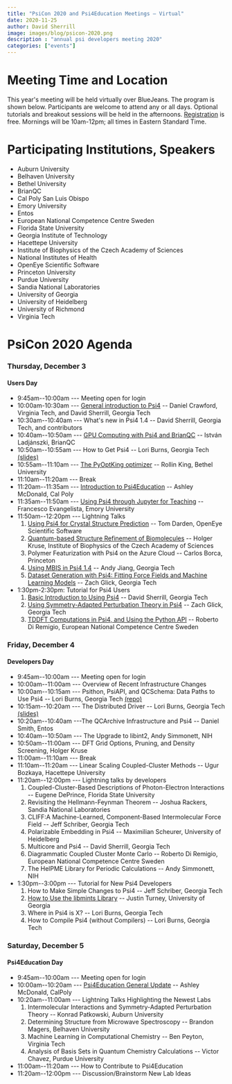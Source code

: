 ```yaml
---
title: "PsiCon 2020 and Psi4Education Meetings — Virtual"
date: 2020-11-25
author: David Sherrill
image: images/blog/psicon-2020.png
description : "annual psi developers meeting 2020"
categories: ["events"]
---
```


# Meeting Time and Location

This year's meeting will be held virtually over BlueJeans.
The program is shown below.
Participants are welcome to attend any or all days.
Optional tutorials and breakout sessions will be held in the afternoons.
[Registration](https://forms.gle/S63JcyRgM5DpihGE8) is free.
Mornings will be 10am-12pm; all times in Eastern Standard Time.

# Participating Institutions, Speakers

* Auburn University
* Belhaven University
* Bethel University
* BrianQC
* Cal Poly San Luis Obispo 
* Emory University
* Entos
* European National Competence Centre Sweden
* Florida State University
* Georgia Institute of Technology
* Hacettepe University
* Institute of Biophysics of the Czech Academy of Sciences
* National Institutes of Health
* OpenEye Scientific Software
* Princeton University
* Purdue University
* Sandia National Laboratories
* University of Georgia
* University of Heidelberg
* University of Richmond
* Virginia Tech

<!--
# Participating Institutions, Attendees

* Auburn University
* Belhaven University
* Bethel University
* BrianQC
#* Bristol-Myers Squibb
* Cal Poly San Luis Obispo 
* Emory University
* Entos
* European National Competence Centre Sweden
* Florida State University
#* Franklin & Marshall College
#* Fritz Haber Institute
* Georgia Institute of Technology
#* Georgia Southern University
#* Georgia State University
* Hacettepe University
#* Hylleraas Centre for Quantum Molecular Sciences
* Institute of Biophysics of the Czech Academy of Sciences
#* Khalifa University
#* McMaster University
#* Morehouse College
* National Institutes of Health
#* Open Force Field Initiative / MSKCC
* OpenEye Scientific Software
#* Pontificia Universidad Católica de Chile
* Princeton University
* Purdue University
* Sandia National Laboratories
#* Universidad de Concepción
#* University of California, Berkeley
* University of Georgia
* University of Heidelberg
#* University of Mississippi
#* University of Oxford
* University of Richmond
* Virginia Tech

-->

# PsiCon 2020 Agenda

### Thursday, December 3
#### Users Day

* 9:45am--10:00am --- Meeting open for login
* 10:00am-10:30am --- [General introduction to Psi4](https://www.youtube.com/watch?v=1WybjSppXTg) -- Daniel Crawford, Virginia Tech, and David Sherrill, Georgia Tech
* 10:30am--10:40am --- What's new in Psi4 1.4 -- David Sherrill, Georgia Tech, and contributors
* 10:40am--10:50am --- [GPU Computing with Psi4 and BrianQC](https://www.youtube.com/watch?v=PT7dWp6aAEQ) -- István Ladjánszki, BrianQC
* 10:50am--10:55am --- How to Get Psi4 -- Lori Burns, Georgia Tech [(slides)](https://github.com/psi4/PsiCon2020/blob/master/LoriBurns_2020_How-to-get-Psi4.pdf)
* 10:55am--11:10am --- [The PyOptKing optimizer](https://www.youtube.com/watch?v=WQBvTRbLPvc) -- Rollin King, Bethel University
* 11:10am--11:20am --- Break
* 11:20am--11:35am --- [Introduction to Psi4Education](https://www.youtube.com/watch?v=uhNjFcTsGo8) -- Ashley McDonald, Cal Poly
* 11:35am--11:50am --- [Using Psi4 through Jupyter for Teaching](https://www.youtube.com/watch?v=ItNdmODVgp0) -- Francesco Evangelista, Emory University
* 11:50am--12:20pm --- Lightning Talks
  1. [Using Psi4 for Crystal Structure Prediction](https://www.youtube.com/watch?v=DW3DHnFqspI) -- Tom Darden, OpenEye Scientific Software
  1. [Quantum-based Structure Refinement of Biomolecules](https://www.youtube.com/watch?v=d_1jgrcyIuA) -- Holger Kruse, Institute of Biophysics of the Czech Academy of Sciences
  1. Polymer Featurization with Psi4 on the Azure Cloud -- Carlos Borca, Princeton
  1. [Using MBIS in Psi4 1.4](https://www.youtube.com/watch?v=9oIuK2O6TLg) -- Andy Jiang, Georgia Tech
  1. [Dataset Generation with Psi4: Fitting Force Fields and Machine Learning Models](https://www.youtube.com/watch?v=lKBJmj2GgVw) -- Zach Glick, Georgia Tech
* 1:30pm-2:30pm: Tutorial for Psi4 Users
  1. [Basic Introduction to Using Psi4](https://www.youtube.com/watch?v=Z0gmVDI5mkQ) -- David Sherrill, Georgia Tech
  1. [Using Symmetry-Adapted Perturbation Theory in Psi4](https://www.youtube.com/watch?v=mKhbBoiklNE) -- Zach Glick, Georgia Tech
  1. [TDDFT Computations in Psi4, and Using the Python API](https://www.youtube.com/watch?v=MmG-g3SEFbk) -- Roberto Di Remigio, European National Competence Centre Sweden

### Friday, December 4
#### Developers Day

* 9:45am--10:00am --- Meeting open for login
* 10:00am--11:00am --- Overview of Recent Infrastructure Changes
* 10:00am--10:15am --- Psithon, PsiAPI, and QCSchema: Data Paths to Use Psi4 -- Lori Burns, Georgia Tech [(repo)](https://github.com/psi4/PsiCon2020/blob/master/LoriBurns_2020_Psithon-PsiAPI-QCSchema.ipynb)
* 10:15am--10:20am --- The Distributed Driver -- Lori Burns, Georgia Tech [(slides)](https://github.com/psi4/PsiCon2020/blob/master/LoriBurns_2020_Distributed-driver.pdf)
* 10:20am--10:40am ---The QCArchive Infrastructure and Psi4 -- Daniel Smith, Entos
* 10:40am--10:50am --- The Upgrade to libint2, Andy Simmonett, NIH
* 10:50am--11:00am --- DFT Grid Options, Pruning, and Density Screening, Holger Kruse
* 11:00am--11:10am --- Break
* 11:10am--11:20am --- Linear Scaling Coupled-Cluster Methods -- Ugur Bozkaya, Hacettepe University
* 11:20am--12:00pm --- Lightning talks by developers
  1. Coupled-Cluster-Based Descriptions of Photon-Electron Interactions -- Eugene DePrince, Florida State University
  1. Revisiting the Hellmann-Feynman Theorem -- Joshua Rackers, Sandia National Laboratories
  1. CLIFF:A Machine-Learned, Component-Based Intermolecular Force Field -- Jeff Schriber, Georgia Tech
  1. Polarizable Embedding in Psi4 -- Maximilian Scheurer, University of Heidelberg
  1. Multicore and Psi4 -- David Sherrill, Georgia Tech
  1. Diagrammatic Coupled Cluster Monte Carlo -- Roberto Di Remigio, European National Competence Centre Sweden
  1. The HelPME Library for Periodic Calculations -- Andy Simmonett, NIH
* 1:30pm--3:00pm --- Tutorial for New Psi4 Developers
  1. How to Make Simple Changes to Psi4 -- Jeff Schriber, Georgia Tech
  1. [How to Use the libmints Library](https://www.youtube.com/watch?v=dvzS3RwL6Do) -- Justin Turney, University of Georgia
  1. Where in Psi4 is X? -- Lori Burns, Georgia Tech
  1. How to Compile Psi4 (without Compilers) -- Lori Burns, Georgia Tech

### Saturday, December 5
#### Psi4Education Day

* 9:45am--10:00am --- Meeting open for login
* 10:00am--10:20am --- [Psi4Education General Update](https://www.youtube.com/watch?v=x3zqC4vJKSw) -- Ashley McDonald, CalPoly
* 10:20am--11:00am --- Lightning Talks Highlighting the Newest Labs
  1. Intermolecular Interactions and Symmetry-Adapted Perturbation Theory -- Konrad Patkowski, Auburn University
  1. Determining Structure from Microwave Spectroscopy -- Brandon Magers, Belhaven University
  1. Machine Learning in Computational Chemistry -- Ben Peyton, Virginia Tech
  1. Analysis of Basis Sets in Quantum Chemistry Calculations -- Victor Chavez, Purdue University
* 11:00am--11:20am --- How to Contribute to Psi4Education
* 11:20am--12:00pm --- Discussion/Brainstorm New Lab Ideas

